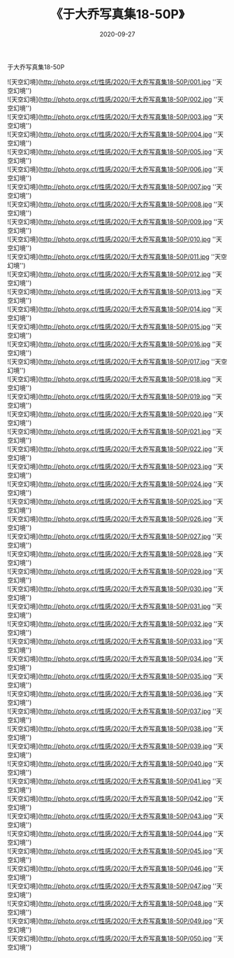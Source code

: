 ﻿---
layout: post
title:  《于大乔写真集18-50P》
date:   2020-09-27
img: http://photo.orgx.cf/性感/2020/于大乔写真集18-50P/000.jpg
categories: [美女, 性感, 泳衣]
---

于大乔写真集18-50P



![天空幻境](http://photo.orgx.cf/性感/2020/于大乔写真集18-50P/001.jpg ''天空幻境'') <br>
![天空幻境](http://photo.orgx.cf/性感/2020/于大乔写真集18-50P/002.jpg ''天空幻境'') <br>
![天空幻境](http://photo.orgx.cf/性感/2020/于大乔写真集18-50P/003.jpg ''天空幻境'') <br>
![天空幻境](http://photo.orgx.cf/性感/2020/于大乔写真集18-50P/004.jpg ''天空幻境'') <br>
![天空幻境](http://photo.orgx.cf/性感/2020/于大乔写真集18-50P/005.jpg ''天空幻境'') <br>
![天空幻境](http://photo.orgx.cf/性感/2020/于大乔写真集18-50P/006.jpg ''天空幻境'') <br>
![天空幻境](http://photo.orgx.cf/性感/2020/于大乔写真集18-50P/007.jpg ''天空幻境'') <br>
![天空幻境](http://photo.orgx.cf/性感/2020/于大乔写真集18-50P/008.jpg ''天空幻境'') <br>
![天空幻境](http://photo.orgx.cf/性感/2020/于大乔写真集18-50P/009.jpg ''天空幻境'') <br>
![天空幻境](http://photo.orgx.cf/性感/2020/于大乔写真集18-50P/010.jpg ''天空幻境'') <br>
![天空幻境](http://photo.orgx.cf/性感/2020/于大乔写真集18-50P/011.jpg ''天空幻境'') <br>
![天空幻境](http://photo.orgx.cf/性感/2020/于大乔写真集18-50P/012.jpg ''天空幻境'') <br>
![天空幻境](http://photo.orgx.cf/性感/2020/于大乔写真集18-50P/013.jpg ''天空幻境'') <br>
![天空幻境](http://photo.orgx.cf/性感/2020/于大乔写真集18-50P/014.jpg ''天空幻境'') <br>
![天空幻境](http://photo.orgx.cf/性感/2020/于大乔写真集18-50P/015.jpg ''天空幻境'') <br>
![天空幻境](http://photo.orgx.cf/性感/2020/于大乔写真集18-50P/016.jpg ''天空幻境'') <br>
![天空幻境](http://photo.orgx.cf/性感/2020/于大乔写真集18-50P/017.jpg ''天空幻境'') <br>
![天空幻境](http://photo.orgx.cf/性感/2020/于大乔写真集18-50P/018.jpg ''天空幻境'') <br>
![天空幻境](http://photo.orgx.cf/性感/2020/于大乔写真集18-50P/019.jpg ''天空幻境'') <br>
![天空幻境](http://photo.orgx.cf/性感/2020/于大乔写真集18-50P/020.jpg ''天空幻境'') <br>
![天空幻境](http://photo.orgx.cf/性感/2020/于大乔写真集18-50P/021.jpg ''天空幻境'') <br>
![天空幻境](http://photo.orgx.cf/性感/2020/于大乔写真集18-50P/022.jpg ''天空幻境'') <br>
![天空幻境](http://photo.orgx.cf/性感/2020/于大乔写真集18-50P/023.jpg ''天空幻境'') <br>
![天空幻境](http://photo.orgx.cf/性感/2020/于大乔写真集18-50P/024.jpg ''天空幻境'') <br>
![天空幻境](http://photo.orgx.cf/性感/2020/于大乔写真集18-50P/025.jpg ''天空幻境'') <br>
![天空幻境](http://photo.orgx.cf/性感/2020/于大乔写真集18-50P/026.jpg ''天空幻境'') <br>
![天空幻境](http://photo.orgx.cf/性感/2020/于大乔写真集18-50P/027.jpg ''天空幻境'') <br>
![天空幻境](http://photo.orgx.cf/性感/2020/于大乔写真集18-50P/028.jpg ''天空幻境'') <br>
![天空幻境](http://photo.orgx.cf/性感/2020/于大乔写真集18-50P/029.jpg ''天空幻境'') <br>
![天空幻境](http://photo.orgx.cf/性感/2020/于大乔写真集18-50P/030.jpg ''天空幻境'') <br>
![天空幻境](http://photo.orgx.cf/性感/2020/于大乔写真集18-50P/031.jpg ''天空幻境'') <br>
![天空幻境](http://photo.orgx.cf/性感/2020/于大乔写真集18-50P/032.jpg ''天空幻境'') <br>
![天空幻境](http://photo.orgx.cf/性感/2020/于大乔写真集18-50P/033.jpg ''天空幻境'') <br>
![天空幻境](http://photo.orgx.cf/性感/2020/于大乔写真集18-50P/034.jpg ''天空幻境'') <br>
![天空幻境](http://photo.orgx.cf/性感/2020/于大乔写真集18-50P/035.jpg ''天空幻境'') <br>
![天空幻境](http://photo.orgx.cf/性感/2020/于大乔写真集18-50P/036.jpg ''天空幻境'') <br>
![天空幻境](http://photo.orgx.cf/性感/2020/于大乔写真集18-50P/037.jpg ''天空幻境'') <br>
![天空幻境](http://photo.orgx.cf/性感/2020/于大乔写真集18-50P/038.jpg ''天空幻境'') <br>
![天空幻境](http://photo.orgx.cf/性感/2020/于大乔写真集18-50P/039.jpg ''天空幻境'') <br>
![天空幻境](http://photo.orgx.cf/性感/2020/于大乔写真集18-50P/040.jpg ''天空幻境'') <br>
![天空幻境](http://photo.orgx.cf/性感/2020/于大乔写真集18-50P/041.jpg ''天空幻境'') <br>
![天空幻境](http://photo.orgx.cf/性感/2020/于大乔写真集18-50P/042.jpg ''天空幻境'') <br>
![天空幻境](http://photo.orgx.cf/性感/2020/于大乔写真集18-50P/043.jpg ''天空幻境'') <br>
![天空幻境](http://photo.orgx.cf/性感/2020/于大乔写真集18-50P/044.jpg ''天空幻境'') <br>
![天空幻境](http://photo.orgx.cf/性感/2020/于大乔写真集18-50P/045.jpg ''天空幻境'') <br>
![天空幻境](http://photo.orgx.cf/性感/2020/于大乔写真集18-50P/046.jpg ''天空幻境'') <br>
![天空幻境](http://photo.orgx.cf/性感/2020/于大乔写真集18-50P/047.jpg ''天空幻境'') <br>
![天空幻境](http://photo.orgx.cf/性感/2020/于大乔写真集18-50P/048.jpg ''天空幻境'') <br>
![天空幻境](http://photo.orgx.cf/性感/2020/于大乔写真集18-50P/049.jpg ''天空幻境'') <br>
![天空幻境](http://photo.orgx.cf/性感/2020/于大乔写真集18-50P/050.jpg ''天空幻境'') <br>